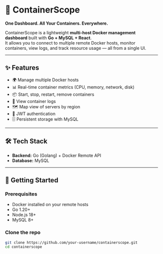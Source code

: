 # 🔭 ContainerScope
**One Dashboard. All Your Containers. Everywhere.**

ContainerScope is a lightweight **multi-host Docker management dashboard** built with **Go + MySQL + React**.  
It allows you to connect to multiple remote Docker hosts, monitor containers, view logs, and track resource usage — all from a single UI.

---

## ✨ Features
- 🌍 Manage multiple Docker hosts
- 📊 Real-time container metrics (CPU, memory, network, disk)
- 📦 Start, stop, restart, remove containers
- 📝 View container logs
- 🗺️ Map view of servers by region
- 🔐 JWT authentication
- 🗄️ Persistent storage with MySQL

---

## 🛠️ Tech Stack
- **Backend:** Go (Golang) + Docker Remote API  
- **Database:** MySQL  
  

---

## 🚀 Getting Started

### Prerequisites
- Docker installed on your remote hosts
- Go 1.20+  
- Node.js 18+  
- MySQL 8+

### Clone the repo
```bash
git clone https://github.com/your-username/containerscope.git
cd containerscope

